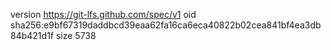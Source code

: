 version https://git-lfs.github.com/spec/v1
oid sha256:e9bf67319daddbcd39eaa62fa16ca6eca40822b02cea841bf4ea3db84b421d1f
size 5738
